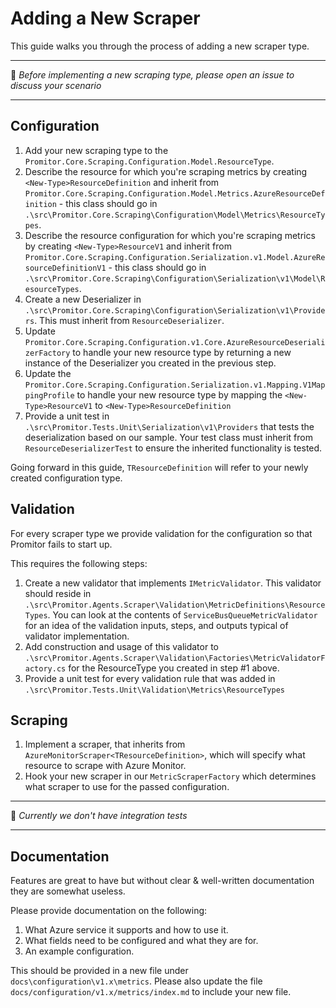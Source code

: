 # Adding a New Scraper

This guide walks you through the process of adding a new scraper type.

------------------------

:loudspeaker: _Before implementing a new scraping type, please open an issue to
discuss your scenario_

------------------------

## Configuration

<!-- markdownlint-disable MD013 -->
1. Add your new scraping type to the `Promitor.Core.Scraping.Configuration.Model.ResourceType`.
2. Describe the resource for which you're scraping metrics by creating `<New-Type>ResourceDefinition`
  and inherit from
  `Promitor.Core.Scraping.Configuration.Model.Metrics.AzureResourceDefinition` -
  this class should go in `.\src\Promitor.Core.Scraping\Configuration\Model\Metrics\ResourceTypes`.
3. Describe the resource configuration for which you're scraping metrics by creating
 `<New-Type>ResourceV1`
  and inherit from
   `Promitor.Core.Scraping.Configuration.Serialization.v1.Model.AzureResourceDefinitionV1` -
  this class should go in `.\src\Promitor.Core.Scraping\Configuration\Serialization\v1\Model\ResourceTypes`.
4. Create a new Deserializer in `.\src\Promitor.Core.Scraping\Configuration\Serialization\v1\Providers`.
  This must inherit from `ResourceDeserializer`.
5. Update `Promitor.Core.Scraping.Configuration.v1.Core.AzureResourceDeserializerFactory`
  to handle your new resource type by returning a new instance of the Deserializer
  you created in the previous step.
6. Update the `Promitor.Core.Scraping.Configuration.Serialization.v1.Mapping.V1MappingProfile` to handle your new resource type by mapping the `<New-Type>ResourceV1` to `<New-Type>ResourceDefinition`
7. Provide a unit test in `.\src\Promitor.Tests.Unit\Serialization\v1\Providers`
  that tests the deserialization based on our sample. Your test class must inherit
  from `ResourceDeserializerTest` to ensure the inherited functionality is tested.

Going forward in this guide, `TResourceDefinition` will refer to your newly created
configuration type.

## Validation

For every scraper type we provide validation for the configuration so that Promitor
fails to start up.

This requires the following steps:

1. Create a new validator that implements `IMetricValidator`. This validator should
  reside in `.\src\Promitor.Agents.Scraper\Validation\MetricDefinitions\ResourceTypes`.
  You can look at the contents of `ServiceBusQueueMetricValidator` for an idea of
  the validation inputs, steps, and outputs typical of validator implementation.
2. Add construction and usage of this validator to `.\src\Promitor.Agents.Scraper\Validation\Factories\MetricValidatorFactory.cs`
  for the ResourceType you created in step #1 above.
3. Provide a unit test for every validation rule that was added in `.\src\Promitor.Tests.Unit\Validation\Metrics\ResourceTypes`

## Scraping

1. Implement a scraper, that inherits from `AzureMonitorScraper<TResourceDefinition>`, which will specify what resource to scrape with Azure Monitor.
2. Hook your new scraper in our `MetricScraperFactory` which determines what scraper
  to use for the passed configuration.

<!-- markdownlint-enable -->

------------------------

:memo: _Currently we don't have integration tests_

------------------------

## Documentation

Features are great to have but without clear & well-written documentation they are
somewhat useless.

Please provide documentation on the following:

1. What Azure service it supports and how to use it.
2. What fields need to be configured and what they are for.
3. An example configuration.

This should be provided in a new file under `docs\configuration\v1.x\metrics`. 
Please also update the file `docs/configuration/v1.x/metrics/index.md` to include your new file.
